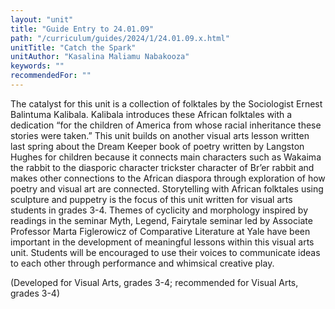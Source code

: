 ```yaml
---
layout: "unit"
title: "Guide Entry to 24.01.09"
path: "/curriculum/guides/2024/1/24.01.09.x.html"
unitTitle: "Catch the Spark"
unitAuthor: "Kasalina Maliamu Nabakooza"
keywords: ""
recommendedFor: ""
---
```

<main>
        <p>The catalyst for this unit is a collection of folktales by the Sociologist Ernest Balintuma Kalibala. Kalibala introduces these African folktales with a dedication &ldquo;for the children of America from whose racial inheritance these stories were taken.&rdquo; This unit builds on another visual arts lesson written last spring about the Dream Keeper book of poetry written by Langston Hughes for children because it connects main characters such as Wakaima the rabbit to the diasporic character trickster character of Br&rsquo;er rabbit and makes other connections to the African diaspora through exploration of how poetry and visual art are connected. Storytelling with African folktales using sculpture and puppetry is the focus of this unit written for visual arts students in grades 3-4. Themes of cyclicity and morphology inspired by readings in the seminar Myth, Legend, Fairytale seminar led by Associate Professor Marta Figlerowicz of Comparative Literature at Yale have been important in the development of meaningful lessons within this visual arts unit. Students will be encouraged to use their voices to communicate ideas to each other through performance and whimsical creative play.</p>
        <p>(Developed for Visual Arts, grades 3-4; recommended for Visual Arts, grades 3-4)</p>
</main>
